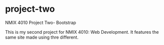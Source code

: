 # project-two
 NMIX 4010 Project Two- Bootstrap 

This is my second project for NMIX 4010: Web Development. It features the same site made using thre different. 